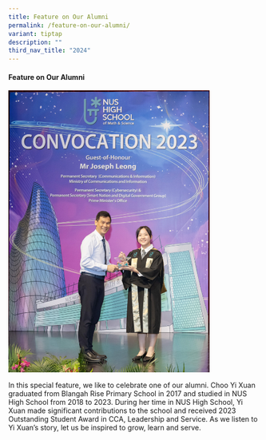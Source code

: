```yaml
---
title: Feature on Our Alumni
permalink: /feature-on-our-alumni/
variant: tiptap
description: ""
third_nav_title: "2024"
---
```

<h4>Feature on Our Alumni</h4>
<div class="isomer-image-wrapper">
<img style="width: 80%;" height="auto" width="100%" alt="" src="/images/2024 Photos/Alumni/Yi_Xuan__Outstanding_Student_Award_.jpg">
</div>
<p>In this special feature, we like to celebrate one of our alumni. Choo
Yi Xuan graduated from Blangah Rise Primary School in 2017 and studied
in NUS High School from 2018 to 2023. During her time in NUS High School,
Yi Xuan made significant contributions to the school and received 2023
Outstanding Student Award in CCA, Leadership and Service. As we listen
to Yi Xuan’s story, let us be inspired to grow, learn and serve. &nbsp;</p>